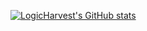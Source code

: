 [![LogicHarvest's GitHub stats](https://github-readme-stats.vercel.app/api?username=LogicHarvest)](https://github.com/logicharvest/github-readme-stats)

